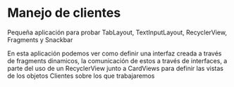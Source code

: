 # Manejo de clientes
Pequeña aplicación para probar TabLayout, TextInputLayout, RecyclerView, Fragments y Snackbar 

En esta aplicación podemos ver como definir una interfaz creada a través de fragments dinamicos, la comunicación de estos
a través de interfaces, a parte del uso de un RecyclerView junto a CardViews para definir las vistas de los objetos Clientes
sobre los que trabajaremos
